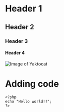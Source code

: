 # Header 1 
## Header 2
### Header 3
#### Header 4
![Image of Yaktocat](https://octodex.github.com/images/yaktocat.png)

# Adding code 
```
<?php
echo "Hello world!!";
?>
```
